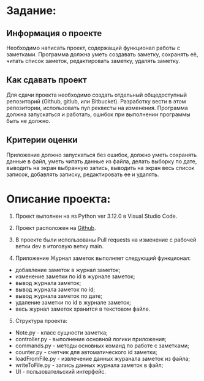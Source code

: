 # Задание: 
## **Информация о проекте**
Необходимо написать проект, содержащий функционал работы с заметками. Программа должна уметь создавать заметку, сохранять её, читать список заметок, редактировать заметку, удалять заметку.

## **Как сдавать проект**
Для сдачи проекта необходимо создать отдельный общедоступный репозиторий (Github, gitlub, или Bitbucket). Разработку вести в этом репозитории, использовать пул реквесты на изменения. Программа должна запускаться и работать, ошибок при выполнении программы быть не должно.

## **Критерии оценки**
Приложение должно запускаться без ошибок, должно уметь сохранять данные в файл, уметь читать данные из файла, делать выборку по дате, выводить на экран выбранную запись, выводить на экран весь список записок, добавлять записку, редактировать ее и удалять.


# Описание проекта:

1. Проект выполнен на яз Python ver 3.12.0 в Visual Studio Code.

2. Проект расположен на  [Github](https://github.com/Dmitri54/Notes_book/tree/main).

3. В проекте были использованы Pull requests на изменение с рабочей ветки dev в итоговую ветку main.

4. Приложение Журнал заметок выполняет следующий функционал:
- добавление заметок в журнал заметок;
- изменение заметки по id в журнале заметок;
- вывод журнала заметок;
- вывод журнала заметок по id;
- вывод журнала заметок по дате;
- удаление заметки по id в журнале заметок;
- весь журнал заметок хранится в текстовом файле.

5. Структура проекта:
- Note.py - класс сущности заметка;
- сontroller.py - выполнение основной логики приложения;
- commands.py - методы основных команд по работе с заметками;
- counter.py - счетчик для автоматического id заметки;
- loadFromFile.py - извлечение данных журанала заметок из файла;
- writeToFile.py - запись данных журнала заметок в файл;
- UI - пользовательский интерфейс.